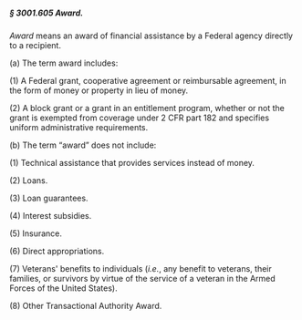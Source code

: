 ##### § 3001.605 Award. #####

*Award* means an award of financial assistance by a Federal agency directly to a recipient.

(a) The term award includes:

(1) A Federal grant, cooperative agreement or reimbursable agreement, in the form of money or property in lieu of money.

(2) A block grant or a grant in an entitlement program, whether or not the grant is exempted from coverage under 2 CFR part 182 and specifies uniform administrative requirements.

(b) The term “award” does not include:

(1) Technical assistance that provides services instead of money.

(2) Loans.

(3) Loan guarantees.

(4) Interest subsidies.

(5) Insurance.

(6) Direct appropriations.

(7) Veterans' benefits to individuals (*i.e.*, any benefit to veterans, their families, or survivors by virtue of the service of a veteran in the Armed Forces of the United States).

(8) Other Transactional Authority Award.